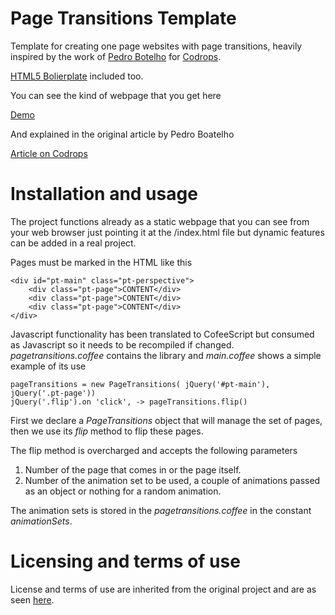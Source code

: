 Page Transitions Template
=========

Template for creating one page websites with page transitions, heavily inspired by the work of [Pedro Botelho](@botelho) for [Codrops](http://tympanus.net/codrops/).

[HTML5 Bolierplate](http://html5boilerplate.com/) included too.


You can see the kind of webpage that you get here

[Demo](http://tympanus.net/Development/PageTransitions/)


And explained in the original article by Pedro Boatelho

[Article on Codrops](http://tympanus.net/codrops/?p=15001)



Installation and usage
=========

The project functions already as a static webpage that you can see from your web browser just pointing it at the /index.html file but dynamic features can be added in a real project.

Pages must be marked in the HTML like this

```
<div id="pt-main" class="pt-perspective">
    <div class="pt-page">CONTENT</div>
    <div class="pt-page">CONTENT</div>
    <div class="pt-page">CONTENT</div>
</div>
```

Javascript functionality has been translated to CofeeScript but consumed as Javascript so it needs to be recompiled if changed.
_pagetransitions.coffee_ contains the library and _main.coffee_ shows a simple example of its use

```
pageTransitions = new PageTransitions( jQuery('#pt-main'), jQuery('.pt-page'))
jQuery('.flip').on 'click', -> pageTransitions.flip()
```
First we declare a _PageTransitions_ object that will manage the set of pages, then we use its _flip_ method to flip these pages.

The flip method is overcharged and accepts the following parameters
 1. Number of the page that comes in or the page itself.
 2. Number of the animation set to be used, a couple of animations passed as an object or nothing for a random animation.

The animation sets is stored in the _pagetransitions.coffee_ in the constant _animationSets_.


Licensing and terms of use
==========

License and terms of use are inherited from the original project and are as seen [here](http://tympanus.net/codrops/licensing/).